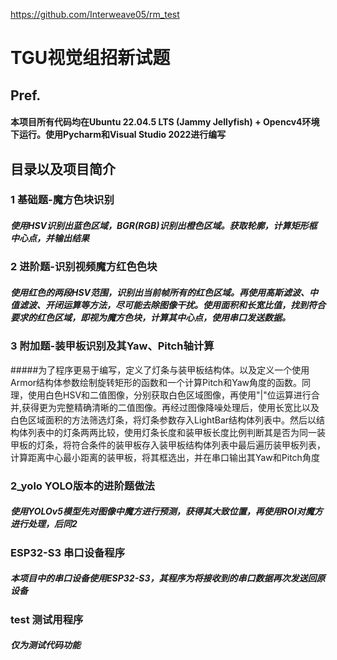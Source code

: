 https://github.com/Interweave05/rm_test
# TGU视觉组招新试题 
## Pref.
#### 本项目所有代码均在Ubuntu 22.04.5 LTS (Jammy Jellyfish) + Opencv4环境下运行。使用Pycharm和Visual Studio 2022进行编写
## 目录以及项目简介
### 1 基础题-魔方色块识别
##### 使用HSV识别出蓝色区域，BGR(RGB)识别出橙色区域。获取轮廓，计算矩形框中心点，并输出结果
### 2 进阶题-识别视频魔方红色色块
##### 使用红色的两段HSV范围，识别出当前帧所有的红色区域。再使用高斯滤波、中值滤波、开闭运算等方法，尽可能去除图像干扰。使用面积和长宽比值，找到符合要求的红色区域，即视为魔方色块，计算其中心点，使用串口发送数据。
### 3 附加题-装甲板识别及其Yaw、Pitch轴计算
#####为了程序更易于编写，定义了灯条与装甲板结构体。以及定义一个使用Armor结构体参数绘制旋转矩形的函数和一个计算Pitch和Yaw角度的函数。同理，使用白色HSV和二值图像，分别获取白色区域图像，再使用"|"位运算进行合并,获得更为完整精确清晰的二值图像。再经过图像降噪处理后，使用长宽比以及白色区域面积的方法筛选灯条，将灯条参数存入LightBar结构体列表中。然后以结构体列表中的灯条两两比较，使用灯条长度和装甲板长度比例判断其是否为同一装甲板的灯条，将符合条件的装甲板存入装甲板结构体列表中最后遍历装甲板列表，计算距离中心最小距离的装甲板，将其框选出，并在串口输出其Yaw和Pitch角度
### 2_yolo YOLO版本的进阶题做法
##### 使用YOLOv5模型先对图像中魔方进行预测，获得其大致位置，再使用ROI对魔方进行处理，后同2
### ESP32-S3 串口设备程序
##### 本项目中的串口设备使用ESP32-S3，其程序为将接收到的串口数据再次发送回原设备
### test 测试用程序
##### 仅为测试代码功能
